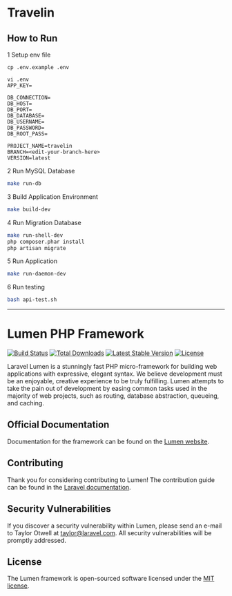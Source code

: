 # Travelin

## How to Run

1 Setup env file

```
cp .env.example .env

vi .env
APP_KEY=

DB_CONNECTION=
DB_HOST=
DB_PORT=
DB_DATABASE=
DB_USERNAME=
DB_PASSWORD=
DB_ROOT_PASS=

PROJECT_NAME=travelin
BRANCH=<edit-your-branch-here>
VERSION=latest
```

2 Run MySQL Database

```bash
make run-db
```

3 Build Application Environment

```bash
make build-dev
```

4 Run Migration Database

```bash
make run-shell-dev
php composer.phar install
php artisan migrate
```

5 Run Application

```bash
make run-daemon-dev
```

6 Run testing

```bash
bash api-test.sh
```

---

# Lumen PHP Framework

[![Build Status](https://travis-ci.org/laravel/lumen-framework.svg)](https://travis-ci.org/laravel/lumen-framework)
[![Total Downloads](https://img.shields.io/packagist/dt/laravel/framework)](https://packagist.org/packages/laravel/lumen-framework)
[![Latest Stable Version](https://img.shields.io/packagist/v/laravel/framework)](https://packagist.org/packages/laravel/lumen-framework)
[![License](https://img.shields.io/packagist/l/laravel/framework)](https://packagist.org/packages/laravel/lumen-framework)

Laravel Lumen is a stunningly fast PHP micro-framework for building web applications with expressive, elegant syntax. We believe development must be an enjoyable, creative experience to be truly fulfilling. Lumen attempts to take the pain out of development by easing common tasks used in the majority of web projects, such as routing, database abstraction, queueing, and caching.

## Official Documentation

Documentation for the framework can be found on the [Lumen website](https://lumen.laravel.com/docs).

## Contributing

Thank you for considering contributing to Lumen! The contribution guide can be found in the [Laravel documentation](https://laravel.com/docs/contributions).

## Security Vulnerabilities

If you discover a security vulnerability within Lumen, please send an e-mail to Taylor Otwell at taylor@laravel.com. All security vulnerabilities will be promptly addressed.

## License

The Lumen framework is open-sourced software licensed under the [MIT license](https://opensource.org/licenses/MIT).
